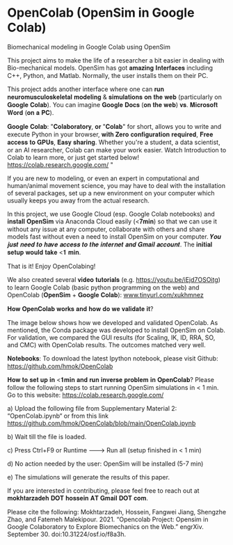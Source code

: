 # OpenColab (OpenSim in Google Colab)
Biomechanical modeling in Google Colab using OpenSim

This project aims to make the life of a researcher a bit easier in dealing with Bio-mechanical models. OpenSim has got 𝐚𝐦𝐚𝐳𝐢𝐧𝐠 𝐈𝐧𝐭𝐞𝐫𝐟𝐚𝐜𝐞𝐬 including C++, Python, and Matlab. Normally, the user installs them on their PC. 

This project adds another interface where one can 𝐫𝐮𝐧 𝐧𝐞𝐮𝐫𝐨𝐦𝐮𝐬𝐜𝐮𝐥𝐨𝐬𝐤𝐞𝐥𝐞𝐭𝐚𝐥 𝐦𝐨𝐝𝐞𝐥𝐢𝐧𝐠 & 𝐬𝐢𝐦𝐮𝐥𝐚𝐭𝐢𝐨𝐧𝐬 𝐨𝐧 𝐭𝐡𝐞 𝐰𝐞𝐛 (particularly on 𝐆𝐨𝐨𝐠𝐥𝐞 𝐂𝐨𝐥𝐚𝐛). You can imagine 𝐆𝐨𝐨𝐠𝐥𝐞 𝐃𝐨𝐜𝐬 (𝐨𝐧 𝐭𝐡𝐞 𝐰𝐞𝐛) 𝐯𝐬. 𝐌𝐢𝐜𝐫𝐨𝐬𝐨𝐟𝐭 𝐖𝐨𝐫𝐝 (𝐨𝐧 𝐚 𝐏𝐂).

𝐆𝐨𝐨𝐠𝐥𝐞 𝐂𝐨𝐥𝐚𝐛: 
"𝐂𝐨𝐥𝐚𝐛𝐨𝐫𝐚𝐭𝐨𝐫𝐲, 𝐨𝐫 "𝐂𝐨𝐥𝐚𝐛" for short, allows you to write and execute Python in your browser, 𝐰𝐢𝐭𝐡 𝐙𝐞𝐫𝐨 𝐜𝐨𝐧𝐟𝐢𝐠𝐮𝐫𝐚𝐭𝐢𝐨𝐧 𝐫𝐞𝐪𝐮𝐢𝐫𝐞𝐝, 𝐅𝐫𝐞𝐞 𝐚𝐜𝐜𝐞𝐬𝐬 𝐭𝐨 𝐆𝐏𝐔𝐬, 𝐄𝐚𝐬𝐲 𝐬𝐡𝐚𝐫𝐢𝐧𝐠. Whether you're a student, a data scientist, or an AI researcher, Colab can make your work easier. Watch Introduction to Colab to learn more, or just get started below! https://colab.research.google.com/ "

If you are new to modeling, or even an expert in computational and human/animal movement science, you may have to deal with the installation of several packages, set up a new environment on your computer which usually keeps you away from the actual research.


In this project, we use Google Cloud (esp. Google Colab notebooks) and 𝐢𝐧𝐬𝐭𝐚𝐥𝐥 𝐎𝐩𝐞𝐧𝐒𝐢𝐦 via Anaconda Cloud easily (<𝟕𝐦𝐢𝐧) so that we can use it without any issue at any computer, collaborate with others and share models fast without even a need to install OpenSim on your computer. 𝒀𝒐𝒖 𝒋𝒖𝒔𝒕 𝒏𝒆𝒆𝒅 𝒕𝒐 𝒉𝒂𝒗𝒆 𝒂𝒄𝒄𝒆𝒔𝒔 𝒕𝒐 𝒕𝒉𝒆 𝒊𝒏𝒕𝒆𝒓𝒏𝒆𝒕 𝒂𝒏𝒅 𝑮𝒎𝒂𝒊𝒍 𝒂𝒄𝒄𝒐𝒖𝒏𝒕. The 𝐢𝐧𝐢𝐭𝐢𝐚𝐥 𝐬𝐞𝐭𝐮𝐩 𝐰𝐨𝐮𝐥𝐝 𝐭𝐚𝐤𝐞 <𝟏 𝐦𝐢𝐧. 

That is it! Enjoy OpenColabing!

We also created several 𝐯𝐢𝐝𝐞𝐨 𝐭𝐮𝐭𝐨𝐫𝐢𝐚𝐥𝐬 (e.g. https://youtu.be/iEjd7OSOitg) to learn Google Colab (basic python programming on the web) and OpenColab (𝐎𝐩𝐞𝐧𝐒𝐢𝐦 + 𝐆𝐨𝐨𝐠𝐥𝐞 𝐂𝐨𝐥𝐚𝐛): www.tinyurl.com/xukhmnez   


𝐇𝐨𝐰 𝐎𝐩𝐞𝐧𝐂𝐨𝐥𝐚𝐛 𝐰𝐨𝐫𝐤𝐬 𝐚𝐧𝐝 𝐡𝐨𝐰 𝐝𝐨 𝐰𝐞 𝐯𝐚𝐥𝐢𝐝𝐚𝐭𝐞 𝐢𝐭?

The image below shows how we developed and validated OpenColab. As mentioned, the Conda package was developed to install OpenSim on Colab. For validation, we compared the GUI results (for Scaling, IK, ID, RRA, SO, and CMC) with OpenColab results. The outcomes matched very well. 

𝐍𝐨𝐭𝐞𝐛𝐨𝐨𝐤𝐬:
To download the latest Ipython notebook, please visit Github:
https://github.com/hmok/OpenColab 

𝐇𝐨𝐰 𝐭𝐨 𝐬𝐞𝐭 𝐮𝐩 𝐢𝐧 <𝟏𝐦𝐢𝐧 𝐚𝐧𝐝 𝐫𝐮𝐧 𝐢𝐧𝐯𝐞𝐫𝐬𝐞 𝐩𝐫𝐨𝐛𝐥𝐞𝐦 𝐢𝐧 𝐎𝐩𝐞𝐧𝐂𝐨𝐥𝐚𝐛?
Please follow the following steps to start running OpenSim simulations in < 1 min. 
Go to this website: https://colab.research.google.com/

a)	Upload the following file from Supplementary Material 2: “OpenColab.ipynb“ or from this link https://github.com/hmok/OpenColab/blob/main/OpenColab.ipynb

b)	Wait till the file is loaded. 

c)	Press Ctrl+F9 or Runtime ---> Run all (setup finished in < 1 min)

d)	No action needed by the user: OpenSim will be installed (5-7 min)

e)	The simulations will generate the results of this paper.


If you are interested in contributing, please feel free to reach out at 𝐦𝐨𝐤𝐡𝐭𝐚𝐫𝐳𝐚𝐝𝐞𝐡 𝐃𝐎𝐓 𝐡𝐨𝐬𝐬𝐞𝐢𝐧 𝐀𝐓 𝐆𝐦𝐚𝐢𝐥 𝐃𝐎𝐓 𝐜𝐨𝐦.

Please cite the following:
Mokhtarzadeh, Hossein, Fangwei Jiang, Shengzhe Zhao, and Fatemeh Malekipour. 2021. “Opencolab Project: Opensim in Google Colaboratory to Explore Biomechanics on the Web.” engrXiv. September 30. doi:10.31224/osf.io/f8a3h.

<img alt="" src="https://github.com/hmok/OpenColab/blob/main/Fig1_6Jun21.png?raw=true"/>





